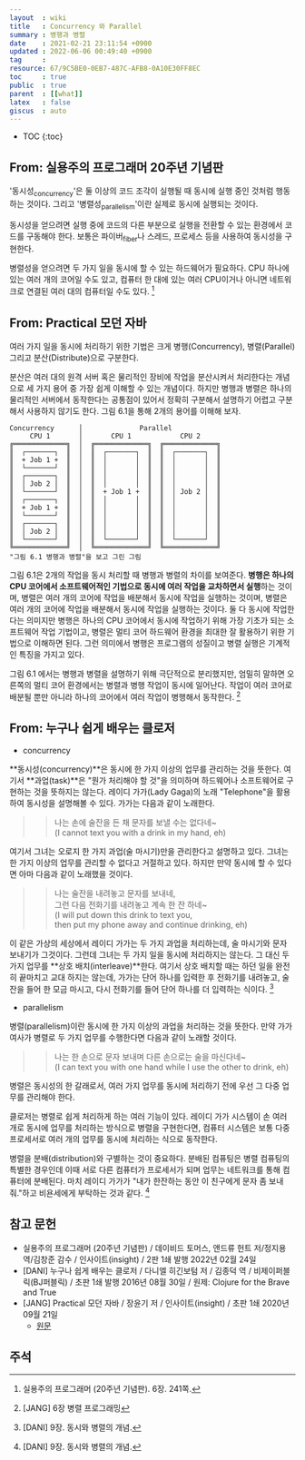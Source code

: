 ```yaml
---
layout  : wiki
title   : Concurrency 와 Parallel
summary : 병행과 병렬
date    : 2021-02-21 23:11:54 +0900
updated : 2022-06-06 00:49:40 +0900
tag     : 
resource: 67/9C5BE0-0EB7-487C-AFB8-0A10E30FF8EC
toc     : true
public  : true
parent  : [[what]]
latex   : false
giscus  : auto
---
```

* TOC
{:toc}

## From: 실용주의 프로그래머 20주년 기념판

>
'동시성<sub>concurrency</sub>'은 둘 이상의 코드 조각이 실행될 때 동시에 실행 중인 것처럼 행동하는 것이다.
그리고 '병렬성<sub>parallelism</sub>'이란 실제로 동시에 실행되는 것이다.
>
동시성을 얻으려면 실행 중에 코드의 다른 부분으로 실행을 전환할 수 있는 환경에서 코드를 구동해야 한다.
보통은 파이버<sub>fiber</sub>나 스레드, 프로세스 등을 사용하여 동시성을 구현한다.
>
병렬성을 얻으려면 두 가지 일을 동시에 할 수 있는 하드웨어가 필요하다.
CPU 하나에 있는 여러 개의 코어일 수도 있고,
컴퓨터 한 대에 있는 여러 CPU이거나 아니면 네트워크로 연결된 여러 대의 컴퓨터일 수도 있다.
[^prag-241]

## From: Practical 모던 자바

>
여러 가지 일을 동시에 처리하기 위한 기법은 크게 병행(Concurrency), 병렬(Parallel) 그리고 분산(Distribute)으로 구분한다.
>
분산은 여러 대의 원격 서버 혹은 물리적인 장비에 작업을 분산시켜서 처리한다는 개념으로 세 가지 용어 중 가장 쉽게 이해할 수 있는 개념이다.
하지만 병행과 병렬은 하나의 물리적인 서버에서 동작한다는 공통점이 있어서 정확히 구분해서 설명하기 어렵고 구분해서 사용하지 않기도 한다.
그림 6.1을 통해 2개의 용어를 이해해 보자.
>
```ascii-art
Concurrency      │              Parallel
     CPU 1       │       CPU 1            CPU 2
╔═════════════╗  │  ╔═════════════╗  ╔═════════════╗
║  ┌───────┐  ║  │  ║  ┌───────┐  ║  ║  ┌───────┐  ║
║  + Job 1 +  ║  │  ║  │       │  ║  ║  │       │  ║
║  └───────┘  ║  │  ║  │       │  ║  ║  │       │  ║
║  ┌───────┐  ║  │  ║  │       │  ║  ║  │       │  ║
║  │ Job 2 │  ║  │  ║  │       │  ║  ║  │       │  ║
║  └───────┘  ║  │  ║  + Job 1 +  ║  ║  │ Job 2 │  ║
║  ┌───────┐  ║  │  ║  │       │  ║  ║  │       │  ║
║  + Job 1 +  ║  │  ║  │       │  ║  ║  │       │  ║
║  └───────┘  ║  │  ║  │       │  ║  ║  │       │  ║
║  ┌───────┐  ║  │  ║  │       │  ║  ║  │       │  ║
║  │ Job 2 │  ║  │  ║  │       │  ║  ║  │       │  ║
║  └───────┘  ║  │  ║  └───────┘  ║  ║  └───────┘  ║
╚═════════════╝  │  ╚═════════════╝  ╚═════════════╝
"그림 6.1 병행과 병렬"을 보고 그린 그림
```
>
그림 6.1은 2개의 작업을 동시 처리할 때 병행과 병렬의 차이를 보여준다.
**병행은 하나의 CPU 코어에서 소프트웨어적인 기법으로 동시에 여러 작업을 교차하면서 실행**하는 것이며,
병렬은 여러 개의 코어에 작업을 배분해서 동시에 작업을 실행하는 것이며,
병렬은 여러 개의 코어에 작업을 배분해서 동시에 작업을 실행하는 것이다.
둘 다 동시에 작업한다는 의미지만 병행은 하나의 CPU 코어에서 동시에 작업하기 위해 가장 기초가 되는 소프트웨어 작업 기법이고,
병렬은 멀티 코어 하드웨어 환경을 최대한 잘 활용하기 위한 기법으로 이해하면 된다.
그런 의미에서 병행은 프로그램의 성질이고 병렬 실행은 기계적인 특징을 가지고 있다.
>
그림 6.1 에서는 병행과 병렬을 설명하기 위해 극단적으로 분리했지만,
엄밀히 말하면 오른쪽의 멀티 코어 환경에서는 병렬과 병행 작업이 동시에 일어난다.
작업이 여러 코어로 배분될 뿐만 아니라 하나의 코어에서 여러 작업이 병행해서 동작한다.
[^JANG-6]

## From: 누구나 쉽게 배우는 클로저

- concurrency

>
**동시성(concurrency)**은 동시에 한 가지 이상의 업무를 관리하는 것을 뜻한다.
여기서 **과업(task)**은 "뭔가 처리해야 할 것"을 의미하며 하드웨어나 소프트웨어로 구현하는 것을 뜻하지는 않는다.
레이디 가가(Lady Gaga)의 노래 "Telephone"을 활용하여 동시성을 설명해볼 수 있다.
가가는 다음과 같이 노래한다.
>
> > 나는 손에 술잔을 든 채 문자를 보낼 수는 없다네~  
> > (I cannot text you with a drink in my hand, eh)
>
여기서 그녀는 오로지 한 가지 과업(술 마시기)만을 관리한다고 설명하고 있다.
그녀는 한 가지 이상의 업무를 관리할 수 없다고 거절하고 있다.
하지만 만약 동시에 할 수 있다면 아마 다음과 같이 노래했을 것이다.
>
> > 나는 술잔을 내려놓고 문자를 보내네,  
> > 그런 다음 전화기를 내려놓고 계속 한 잔 하네~  
> > (I will put down this drink to text you,  
> > then put my phone away and continue drinking, eh)
>
이 같은 가상의 세상에서 레이디 가가는 두 가지 과업을 처리하는데, 술 마시기와 문자 보내기가 그것이다.
그런데 그녀는 두 가지 일을 동시에 처리하지는 않는다.
그 대신 두 가지 업무를 **상호 배치(interleave)**한다.
여기서 상호 배치할 때는 하던 일을 완전히 끝마치고 교대 하지는 않는데,
가가는 단어 하나를 입력한 후 전화기를 내려놓고,
술잔을 들어 한 모금 마시고, 다시 전화기를 들어 단어 하나를 더 입력하는 식이다.
[^DANI-222]

- parallelism

>
병렬(parallelism)이란 동시에 한 가지 이상의 과업을 처리하는 것을 뜻한다.
만약 가가 여사가 병렬로 두 가지 업무를 수행한다면 다음과 같이 노래할 것이다.
>
> > 나는 한 손으로 문자 보내며 다른 손으로는 술을 마신다네~  
> > (I can text you with one hand while I use the other to drink, eh)
>
병렬은 동시성의 한 갈래로서, 여러 가지 업무를 동시에 처리하기 전에 우선 그 다중 업무를 관리해야 한다.
>
클로저는 병렬로 쉽게 처리하게 하는 여러 기능이 있다.
레이디 가가 시스템이 손 여러 개로 동시에 업무를 처리하는 방식으로 병렬을 구현한다면,
컴퓨터 시스템은 보통 다중 프로세서로 여러 개의 업무를 동시에 처리하는 식으로 동작한다.
>
병렬을 분배(distribution)와 구별하는 것이 중요하다.
분배된 컴퓨팅은 병렬 컴퓨팅의 특별한 경우인데 이때 서로 다른 컴퓨터가 프로세서가 되며 업무는 네트워크를 통해 컴퓨터에 분배된다.
마치 레이디 가가가 "내가 한잔하는 동안 이 친구에게 문자 좀 보내줘."하고 비욘세에게 부탁하는 것과 같다.
[^DANI-222]

## 참고 문헌

- 실용주의 프로그래머 (20주년 기념판) / 데이비드 토머스, 앤드류 헌트 저/정지용 역/김창준 감수 / 인사이트(insight) / 2판 1쇄 발행 2022년 02월 24일
- [DANI] 누구나 쉽게 배우는 클로저 / 다니엘 히긴보텀 저 / 김종덕 역 / 비제이퍼블릭(BJ퍼블릭) / 초판 1쇄 발행 2016년 08월 30일 / 원제: Clojure for the Brave and True
- [JANG] Practical 모던 자바 / 장윤기 저 / 인사이트(insight) / 초판 1쇄 2020년 09월 21일
    - [원문]( https://www.braveclojure.com/concurrency/ )

## 주석

[^JANG-6]: [JANG] 6장 병렬 프로그래밍
[^DANI-222]: [DANI] 9장. 동시와 병렬의 개념.
[^prag-241]: 실용주의 프로그래머 (20주년 기념판). 6장. 241쪽.
